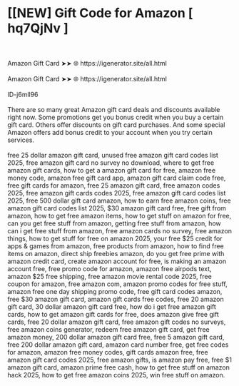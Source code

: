 # [[NEW] Gift Code for Amazon [ hq7QjNv ]
<br>
<br>Amazon Gift Card ➤➤ 🌐 https://igenerator.site/all.html
<br>
<br>Amazon Gift Card ➤➤ 🌐 https://igenerator.site/all.html
<br>
<br>ID-j6mll96
<br>
<br>There are so many great Amazon gift card deals and discounts available right now. Some promotions get you bonus credit when you buy a certain gift card. Others offer discounts on gift card purchases. And some special Amazon offers add bonus credit to your account when you try certain services.
<br>
<br>free 25 dollar amazon gift card, unused free amazon gift card codes list 2025, free amazon gift card no survey no download, where to get free amazon gift cards, how to get a amazon gift card for free, amazon free money code, amazon free gift card app, amazon gift card claim code free, free gift cards for amazon, free 25 amazon gift card, free amazon codes 2025, free amazon gift cards codes 2025, free amazon gift card codes list 2025, free 500 dollar gift card amazon, how to earn free amazon coins, free amazon gift card codes list 2025, $30 amazon gift card free, free gift from amazon, how to get free amazon items, how to get stuff on amazon for free, can you get free stuff from amazon, getting free stuff from amazon, how can i get free stuff from amazon, free amazon cards no survey, free amazon things, how to get stuff for free on amazon 2025, your free $25 credit for apps & games from amazon, free products from amazon, how to find free items on amazon, direct ship freebies amazon, do you get free prime with amazon credit card, create amazon account for free, is making an amazon account free, free promo code for amazon, amazon free airpods text, amazon $25 free shipping, free amazon movie rental code 2025, free coupon for amazon, free amazon com, amazon promo codes for free stuff, amazon free one day shipping promo code, free gift card codes amazon, free $30 amazon gift card, amazon gift cards free codes, free 20 amazon gift card, 30 dollar amazon gift card free, how do i get free amazon gift cards, how to get amazon gift cards for free, does amazon give free gift cards, free 20 dollar amazon gift card, free amazon gift codes no surveys, free amazon coins generator, redeem free amazon gift card, get free amazon money, 200 dollar amazon gift card free, free 5 amazon gift card, free 200 dollar amazon gift card, amazon card number free, get free codes for amazon, amazon free money codes, gift cards amazon free, free amazon gift card codes 2025, free amazon gifts, is amazon pay free, free $1 amazon gift card, amazon prime free cash, how to get free stuff on amazon hack 2025, how to get free amazon coins 2025, win free stuff on amazon.
<br>
<br>
<br>
